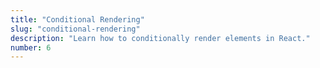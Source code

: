 ```yaml
---
title: "Conditional Rendering"
slug: "conditional-rendering"
description: "Learn how to conditionally render elements in React."
number: 6
---
```

